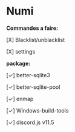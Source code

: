 # Numi

**Commandes a faire:**

[X] Blacklist/unblacklist

[X] settings

**package:**

[✓] better-sqlite3

[✓] better-sqlite-pool

[✓] enmap

[✓] Windows-build-tools

[✓] discord.js v11.5

